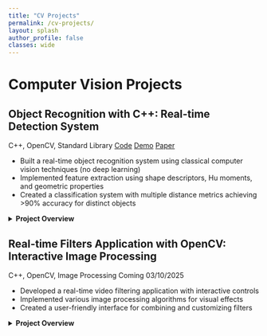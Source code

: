 ```yaml
---
title: "CV Projects"
permalink: /cv-projects/
layout: splash
author_profile: false
classes: wide
---
```


<h1 class="page-title">Computer Vision Projects</h1>

<div class="projects-container">

<div class="project-card" id="object-recognition-cpp">
  <h2>Object Recognition with C++: Real-time Detection System</h2>
  
  <div class="project-metadata">
    <span class="project-tech"><i class="fab fa-cuttlefish"></i> C++, OpenCV, Standard Library</span>
    <a href="https://github.com/rishipat160/CppObjectRecognition" class="project-link"><i class="fab fa-github"></i> Code</a>
    <a href="https://www.youtube.com/watch?v=UCClHovymdE" class="project-link"><i class="fas fa-play-circle"></i> Demo</a>
    <a href="/assets/files/object_recognition_paper.pdf" class="project-link"><i class="fas fa-file-pdf"></i> Paper</a>
  </div>

  <div class="project-summary">
    <ul>
      <li>Built a real-time object recognition system using classical computer vision techniques (no deep learning)</li>
      <li>Implemented feature extraction using shape descriptors, Hu moments, and geometric properties</li>
      <li>Created a classification system with multiple distance metrics achieving >90% accuracy for distinct objects</li>
    </ul>
  </div>

  <details>
    <summary><strong>Project Overview</strong></summary>
    <div class="project-details">
      <p>This project implements a real-time object recognition system using C++ and OpenCV. The system can detect, track, and classify common objects using computer vision techniques and feature-based classification. Unlike deep learning approaches, this system relies on classical computer vision algorithms and geometric feature extraction, making it lightweight and suitable for embedded systems with limited computational resources.</p>
      
      <p>The system works by applying adaptive thresholding to isolate objects from the background, followed by connected component analysis to identify distinct regions. The adaptive thresholding dynamically adjusts to lighting conditions, making the system robust to varying illumination. Morphological operations (erosion and dilation) are then applied to reduce noise and improve region coherence.</p>
      
      <h3>Feature Extraction</h3>
      <p>For each detected region, the system extracts a set of shape-based features including:</p>
      
      <ul>
        <li><strong>Percent filled</strong> (area / bounding box area): Measures how "solid" an object is</li>
        <li><strong>Aspect ratio</strong>: Width-to-height ratio of the bounding box</li>
        <li><strong>Hu moments</strong>: Specifically the first two Hu moments (rotation invariant shape descriptors)</li>
        <li><strong>Orientation and principal axis</strong>: Direction of maximum variance in the object</li>
      </ul>
      
      <p>The feature extraction is implemented in C++ as shown in this code snippet:</p>
      
      {% highlight cpp %}
RegionFeatures computeRegionFeatures(const cv::Mat& labelsMat, int regionId) {
    cv::Mat regionMask = (labelsMat == regionId);
    
    cv::Moments m = cv::moments(regionMask, true);
    
    RegionFeatures features;
    
    features.center = cv::Point2f(m.m10/m.m00, m.m01/m.m00);
    features.orientation = 0.5 * atan2(2*m.mu11, m.mu20 - m.mu02);
    
    double theta = features.orientation;
    double sinTheta = sin(theta);
    double cosTheta = cos(theta);
    
    // Calculate oriented bounding box dimensions
    double minAlongAxis = DBL_MAX, maxAlongAxis = -DBL_MAX;
    double minPerpAxis = DBL_MAX, maxPerpAxis = -DBL_MAX;
    
    for(int y = 0; y < labelsMat.rows; y++) {
        for(int x = 0; x < labelsMat.cols; x++) {
            if(labelsMat.at<int>(y, x) == regionId) {
                double alongAxis = (x - features.center.x) * cosTheta + 
                                  (y - features.center.y) * sinTheta;
                double perpAxis = -(x - features.center.x) * sinTheta + 
                                  (y - features.center.y) * cosTheta;
                
                minAlongAxis = std::min(minAlongAxis, alongAxis);
                maxAlongAxis = std::max(maxAlongAxis, alongAxis);
                minPerpAxis = std::min(minPerpAxis, perpAxis);
                maxPerpAxis = std::max(maxPerpAxis, perpAxis);
            }
        }
    }
    
    double width = maxAlongAxis - minAlongAxis;
    double height = maxPerpAxis - minPerpAxis;
    
    features.orientedBox = cv::RotatedRect(
        features.center, 
        cv::Size2f(width, height), 
        theta * 180.0 / CV_PI);
    
    features.percentFilled = m.m00 / (width * height);
    features.aspectRatio = width > height ? width / height : height / width;
    
    double huMoments[7];
    cv::HuMoments(m, huMoments);
    features.hu1 = -std::log10(std::abs(huMoments[0]));
    features.hu2 = -std::log10(std::abs(huMoments[1]));
    
    return features;
}
      {% endhighlight %}
      
      <h3>Classification System</h3>
      <p>These features are normalized to ensure each contributes equally to the classification process. The system maintains a database of known objects with their corresponding feature vectors. During recognition, incoming object features are compared against this database using various distance metrics:</p>
      
      <ul>
        <li><strong>Euclidean distance</strong>: Standard geometric distance in feature space</li>
        <li><strong>Scaled Euclidean</strong>: Weighted distance giving more importance to discriminative features</li>
        <li><strong>Cosine similarity</strong>: Measures the angle between feature vectors</li>
        <li><strong>Scaled L1 (Manhattan)</strong>: Sum of absolute differences with feature weighting</li>
      </ul>
      
      <p>The classification algorithm is implemented as follows:</p>
      
      {% highlight cpp %}
std::pair<std::string, double> classifyObjectWithConfidence(const RegionFeatures& features, int distanceMetric) {
    std::vector<DatabaseEntry> database = loadDatabase("data/object_features.csv");
    
    if (database.empty()) {
        return std::make_pair("Unknown (no database)", 0.0);
    }
    
    // Calculate standard deviations for normalization
    std::vector<double> stdDevs = calculateStdDevs(database);
    
    // Find nearest neighbor
    std::string bestMatch = "Unknown";
    double minDistance = DBL_MAX;
    
    for (const auto& entry : database) {
        double dist = 0.0;
        
        switch(distanceMetric) {
            case 0: // Simple Euclidean distance
                dist = sqrt(
                    pow(features.percentFilled - entry.features[0], 2) +
                    pow(features.aspectRatio - entry.features[1], 2) +
                    pow(features.hu1 - entry.features[2], 2) +
                    pow(features.hu2 - entry.features[3], 2)
                );
                break;
                
            case 1: // Scaled Euclidean distance (normalized by std dev)
                dist = sqrt(
                    pow((features.percentFilled - entry.features[0]) / stdDevs[0], 2) +
                    pow((features.aspectRatio - entry.features[1]) / stdDevs[1], 2) +
                    pow((features.hu1 - entry.features[2]) / stdDevs[2], 2) +
                    pow((features.hu2 - entry.features[3]) / stdDevs[3], 2)
                );
                break;
                
            case 2: // Cosine distance (1 - cosine similarity)
                {
                    double dotProduct = 
                        features.percentFilled * entry.features[0] +
                        features.aspectRatio * entry.features[1] +
                        features.hu1 * entry.features[2] +
                        features.hu2 * entry.features[3];
                        
                    double norm1 = sqrt(
                        pow(features.percentFilled, 2) +
                        pow(features.aspectRatio, 2) +
                        pow(features.hu1, 2) +
                        pow(features.hu2, 2)
                    );
                    
                    double norm2 = sqrt(
                        pow(entry.features[0], 2) +
                        pow(entry.features[1], 2) +
                        pow(entry.features[2], 2) +
                        pow(entry.features[3], 2)
                    );
                    
                    double similarity = dotProduct / (norm1 * norm2);
                    dist = 1.0 - similarity; 
                }
                break;
                
            case 3: // Scaled L1 (Manhattan) distance
                dist = 
                    fabs(features.percentFilled - entry.features[0]) / stdDevs[0] +
                    fabs(features.aspectRatio - entry.features[1]) / stdDevs[1] +
                    fabs(features.hu1 - entry.features[2]) / stdDevs[2] +
                    fabs(features.hu2 - entry.features[3]) / stdDevs[3];
                break;
        }
        
        if (dist < minDistance) {
            minDistance = dist;
            bestMatch = entry.label;
        }
    }
    
    double confidence = 0.0;
    double threshold = (distanceMetric == 2) ? 0.5 : 5.0; 
    
    if (minDistance < threshold) {
        confidence = 100.0 * (1.0 - minDistance/threshold);
        confidence = std::max(0.0, std::min(100.0, confidence)); // Clamp to 0-100%
    }
    
    // If confidence is too low, return Unknown
    if (confidence < 50.0) {
        return std::make_pair("Unknown", confidence);
    }
    
    return std::make_pair(bestMatch, confidence);
}
      {% endhighlight %}
      
      <h3>Evaluation System</h3>
      <p>The system includes an evaluation mode that generates a confusion matrix to assess classification accuracy. This allows for quantitative performance analysis across different objects and distance metrics:</p>
      
      {% highlight cpp %}
// Confusion matrix generation
case 't': { // test current object and update confusion matrix
    if (evaluationMode && !currentTrueLabel.empty()) {
        if (g_labels.empty()) {
            std::cout << "No valid regions found. Try again." << std::endl;
            break;
        }
        
        // Find first valid region
        bool foundValidRegion = false;
        int objectRegion = 0;
        
        for (int i = 0; i < g_labels.rows && !foundValidRegion; i++) {
            for (int j = 0; j < g_labels.cols && !foundValidRegion; j++) {
                if (g_labels.at<int>(i, j) > 0) {
                    objectRegion = g_labels.at<int>(i, j);
                    foundValidRegion = true;
                }
            }
        }
        
        // Compute features and classify
        RegionFeatures features = computeRegionFeatures(g_labels, objectRegion);
        auto classification = classifyObjectWithConfidence(features);
        std::string predictedLabel = classification.first;
        
        // Find indices for the confusion matrix
        int trueIndex = -1, predIndex = -1;
        for (int i = 0; i < objectLabels.size(); i++) {
            if (objectLabels[i] == currentTrueLabel) trueIndex = i;
            if (objectLabels[i] == predictedLabel) predIndex = i;
        }
        
        if (trueIndex >= 0 && predIndex >= 0) {
            confusionMatrix[trueIndex][predIndex]++;
            std::cout << "Recorded: True=" << currentTrueLabel 
                      << ", Predicted=" << predictedLabel << std::endl;
        }
    }
    break;
}
      {% endhighlight %}
      
      <h3>Interactive Training Mode</h3>
      <p>The system includes an interactive training mode that allows users to add new objects to the database. This is implemented through a simple interface that captures feature vectors for new objects:</p>
      
      {% highlight cpp %}
void saveFeatureVector(const RegionFeatures& features, const std::string& label) {
    std::ofstream file("data/object_features.csv", std::ios::app); 
    if (!file.is_open()) {
        std::cerr << "Error: Could not open database file." << std::endl;
        return;
    }
    
    // Save the feature vector with its label
    file << label << ","
         << features.percentFilled << ","
         << features.aspectRatio << ","
         << features.hu1 << ","
         << features.hu2 << "\n";
    
    std::cout << "Saved feature vector for object: " << label << std::endl;
    file.close();
}
      {% endhighlight %}
      
      <h3>System Architecture</h3>
      <p>The project is organized with a modular architecture:</p>
      <ul>
        <li><strong>threshold.hpp/cpp</strong>: Core image processing and feature extraction</li>
        <li><strong>vidDisplay.cpp</strong>: Main application loop and user interface</li>
        <li><strong>Makefile</strong>: Build system for compiling the application</li>
      </ul>
      
      <p>The build system is configured using a simple Makefile:</p>
      
      {% highlight makefile %}
CC = cl
CFLAGS = /MD /EHsc
INCLUDES = /I "include" /I "..\opencv\build\include"
LIBPATH = /link /LIBPATH:"..\opencv\build\x64\vc16\lib" 
LIBS = opencv_world4110.lib 
SRCDIR = src

vidDisplay:
	$(CC) $(CFLAGS) $(INCLUDES) $(SRCDIR)/vidDisplay.cpp $(SRCDIR)/threshold.cpp /Fobin/ /Febin/$@ $(LIBPATH) $(LIBS)

runVid: vidDisplay
	.\bin\vidDisplay.exe

clean:
	del bin\*.obj bin\*.exe *.jpg 
      {% endhighlight %}
      
      <h3>Results and Performance</h3>
      <p>The system achieves high accuracy for a limited set of objects (>90% for distinct objects) and operates in real-time on standard hardware. The performance varies based on:</p>
      <ul>
        <li>Object distinctiveness (shape differences)</li>
        <li>Lighting conditions</li>
        <li>Background complexity</li>
        <li>Choice of distance metric</li>
      </ul>
      
      <div class="project-image">
        <iframe width="100%" height="50" src="https://www.youtube.com/embed/UCClHovymdE" frameborder="0" allow="accelerometer; autoplay; clipboard-write; encrypted-media; gyroscope; picture-in-picture" allowfullscreen></iframe>
        <p class="caption">Demo video of the object recognition system in action</p>
      </div>
      
      <h3>Limitations and Future Improvements</h3>
      <p>The most significant challenge encountered was the impact of lighting on training and recognition. Objects trained under bright lighting would often be misclassified under dim lighting due to changes in the thresholded region shapes. This highlights the importance of training with multiple lighting conditions.</p>
      
      <p>Future improvements could include:</p>
      <ul>
        <li>Better handling of lighting variations through adaptive preprocessing</li>
        <li>Adding more shape features to improve discrimination between similar objects</li>
        <li>Implementing a more robust classification algorithm</li>
        <li>Creating a more structured database for storing object features</li>
        <li>Improving the user interface for the training mode</li>
      </ul>
      
      <p>Below is a link to the paper I wrote for this project highlighting how it was built and the results.</p>
      
      <div class="pdf-container">
        <iframe src="/assets/files/object_recognition_paper.pdf" width="100%" height="500px"></iframe>
      </div>
      
      <p class="disclaimer"><em>Note: This project was developed as a proof-of-concept with a focus on functionality and results. The codebase would benefit from refactoring to improve modularity, readability, and maintainability. Future iterations would separate components into distinct modules and implement better error handling.</em></p>
    </div>
  </details>
</div>

<div class="project-card" id="realtime-filters">
  <h2>Real-time Filters Application with OpenCV: Interactive Image Processing</h2>
  
  <div class="project-metadata">
    <span class="project-tech"><i class="fab fa-cuttlefish"></i> C++, OpenCV, Image Processing</span>
    <span class="project-status"><i class="fas fa-clock"></i> Coming 03/10/2025</span>
  </div>

  <div class="project-summary">
    <ul>
      <li>Developed a real-time video filtering application with interactive controls</li>
      <li>Implemented various image processing algorithms for visual effects</li>
      <li>Created a user-friendly interface for combining and customizing filters</li>
    </ul>
  </div>

  <details>
    <summary><strong>Project Overview</strong></summary>
    <div class="project-details">
      <p>This project implements a real-time video filtering application using OpenCV and C++. The system will apply various image processing filters to webcam input in real-time, allowing users to interactively modify and combine different effects.</p>
    </div>
  </details>
</div>

</div>